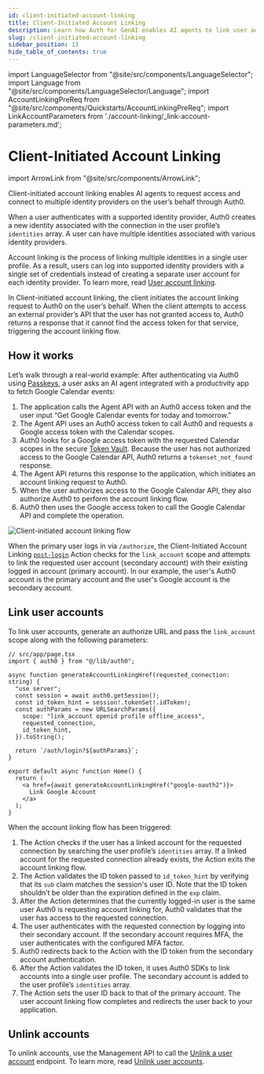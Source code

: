 ```yaml
---
id: client-initiated-account-linking
title: Client-Initiated Account Linking
description: Learn how Auth for GenAI enables AI agents to link user accounts.  
slug: /client-initiated-account-linking
sidebar_position: 13
hide_table_of_contents: true
---
```


import LanguageSelector from "@site/src/components/LanguageSelector";
import Language from "@site/src/components/LanguageSelector/Language";
import AccountLinkingPreReq from "@site/src/components/Quickstarts/AccountLinkingPreReq";
import LinkAccountParameters from './account-linking/_link-account-parameters.md';

# Client-Initiated Account Linking

import ArrowLink from "@site/src/components/ArrowLink";

Client-initiated account linking enables AI agents to request access and connect to multiple identity providers on the user’s behalf through Auth0.

When a user authenticates with a supported identity provider, Auth0 creates a new identity associated with the connection in the user profile’s `identities` array. A user can have multiple identities associated with various identity providers.

Account linking is the process of linking multiple identities in a single user profile. As a result, users can log into supported identity providers with a single set of credentials instead of creating a separate user account for each identity provider. To learn more, read [User account linking](https://auth0.com/docs/manage-users/user-accounts/user-account-linking).

In Client-initiated account linking, the client initiates the account linking request to Auth0 on the user’s behalf. When the client attempts to access an external provider’s API that the user has not granted access to, Auth0 returns a response that it cannot find the access token for that service, triggering the account linking flow.

<LanguageSelector>
  <Language id="js" name="JavaScript" icon="js.svg">
  <AccountLinkingPreReq />

## How it works

Let’s walk through a real-world example: After authenticating via Auth0 using [Passkeys](https://auth0.com/docs/authenticate/database-connections/passkeys), a user asks an AI agent integrated with a productivity app to fetch Google Calendar events:

1. The application calls the Agent API with an Auth0 access token and the user input “Get Google Calendar events for today and tomorrow.”
2. The Agent API uses an Auth0 access token to call Auth0 and requests a Google access token with the Calendar scopes. 
3. Auth0 looks for a Google access token with the requested Calendar scopes in the secure [Token Vault](https://auth0.com/docs/secure/tokens/token-vault). Because the user has not authorized access to the Google Calendar API, Auth0 returns a `tokenset_not_found` response.
4. The Agent API returns this response to the application, which initiates an account linking request to Auth0.
5. When the user authorizes access to the Google Calendar API, they also authorize Auth0 to perform the account linking flow.
6. Auth0 then uses the Google access token to call the Google Calendar API and complete the operation.

![Client-initiated account linking flow](/img/client_initiated_account_linking.png)

When the primary user logs in via `/authorize`, the Client-Initiated Account Linking [`post-login`](https://auth0.com/docs/customize/actions/explore-triggers/signup-and-login-triggers/login-trigger#login-post-login) Action checks for the `link_account` scope and attempts to link the requested user account (secondary account) with their existing logged in account (primary account). In our example, the user's Auth0 account is the primary account and the user's Google account is the secondary account.

## Link user accounts

To link user accounts, generate an authorize URL and pass the `link_account` scope along with the following parameters:

<LinkAccountParameters />

```tsx
// src/app/page.tsx
import { auth0 } from "@/lib/auth0";

async function generateAccountLinkingHref(requested_connection: string) {
  "use server";
  const session = await auth0.getSession();
  const id_token_hint = session!.tokenSet!.idToken!;
  const authParams = new URLSearchParams({
    scope: "link_account openid profile offline_access",
    requested_connection,
    id_token_hint,
  }).toString();

  return `/auth/login?${authParams}`;
}

export default async function Home() {
  return (
    <a href={await generateAccountLinkingHref("google-oauth2")}>
      Link Google Account
    </a>
  );
}
```

When the account linking flow has been triggered: 

1. The Action checks if the user has a linked account for the requested connection by searching the user profile’s `identities` array. If a linked account for the requested connection already exists, the Action exits the account linking flow.
2. The Action validates the ID token passed to `id_token_hint` by verifying that its `sub` claim matches the session's user ID. Note that the ID token shouldn’t be older than the expiration defined in the `exp` claim.
3. After the Action determines that the currently logged-in user is the same user Auth0 is requesting account linking for, Auth0 validates that the user has access to the requested connection. 
4. The user authenticates with the requested connection by logging into their secondary account. If the secondary account requires MFA, the user authenticates with the configured MFA factor. 
5. Auth0 redirects back to the Action with the ID token from the secondary account authentication.
6. After the Action validates the ID token, it uses Auth0 SDKs to link accounts into a single user profile. The secondary account is added to the user profile’s `identities` array.
7. The Action sets the user ID back to that of the primary account. The user account linking flow completes and redirects the user back to your application.

## Unlink accounts

To unlink accounts, use the Management API to call the [Unlink a user account](https://auth0.com/docs/api/management/v2#!/Users/delete_user_identity_by_user_id) endpoint. To learn more, read [Unlink user accounts](https://auth0.com/docs/manage-users/user-accounts/user-account-linking/unlink-user-accounts).

</Language>

<Language id="python" name="Python" icon="python.svg" disabled>
<!--
## How it works

Let’s walk through a real-world example: A user asks an AI agent integrated with a productivity app to fetch Google Calendar events:

1. The application calls the Agent API with an Auth0 access token and the user input “Get Google Calendar events for today and tomorrow.”
2. The Agent API uses an Auth0 access token to call Auth0 and requests a Google access token with the calendar scopes. 
3. Auth0 looks for a Google access token with the calendar scopes in the secure Token Vault. Because the user has not authorized a Google social connection with the Calendar scopes, Auth0 returns a `tokenset_not_found` response.
4. The Agent API returns this response to the application, which initiates an account linking request to Auth0.
5. Once the user has authorized access to the Google Calenar API, Auth0 performs the account linking flow. Auth0 then uses the Google access token to call the Google Calendar API and complete the operation.

When the primary user logs in via `/authorize`, the Client-Initiated Account Linking [`post-login`](https://auth0.com/docs/customize/actions/explore-triggers/signup-and-login-triggers/login-trigger#login-post-login) Action checks for the `link_account` scope and attempts to link the requested user account (secondary account) with their existing logged in account (primary account).

### Link user accounts

To link user accounts, generate an authorize URL and pass the `link_account` scope along with the following parameters:

```python
auth_url = self.url_builder.get_authorize_url(
    state=state,
    scope="link_account openid profile offline_access",
    requested_connection=connection,
    id_token_hint=id_token,
    client_id=self.client_id,
    redirect_uri=self.redirect_uri,
)
```

When the account linking flow has been triggered: 

1. The Action checks if the user has a linked account for the requested connection by searching the user profile’s `identities` array. If a linked account for the requested connection already exists, the Action exits the account linking flow.
2. The Action validates the ID token passed to `id_token_hint` by verifying that its `sub` claim matches the session's user ID. Note that the ID token shouldn’t be older than the expiration defined in the `exp` claim.
3. After the Action determines that the currently logged-in user is the same user Auth0 is requesting account linking for, Auth0 validates that the user has access to the requested connection. 
4. The user authenticates with the requested connection by logging into their secondary account. If the secondary account requires MFA, the user authenticates with the configured MFA factor. 
5. Auth0 redirects back to the Action with the ID token from the secondary account authentication.
6. After the Action validates the ID token, it uses Auth0 SDKs to link accounts into a single user profile. The secondary account is added to the user profile’s `identities` array.
7. The Action sets the user ID back to that of the primary account. The user account linking flow completes and redirects the user back to your application.-->

<LinkAccountParameters />
</Language>
</LanguageSelector>

## Learn more 

- Learn more about how to <ArrowLink text="link user accounts in Auth0" href="https://auth0.com/docs/manage-users/user-accounts/user-account-linking/link-user-accounts" newTab={false}/>
- Learn more about how to <ArrowLink text="unlink user accounts in Auth0" href="https://auth0.com/docs/manage-users/user-accounts/user-account-linking/unlink-user-accounts" newTab={false}/>
